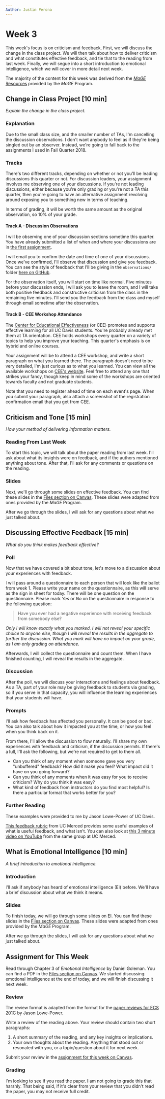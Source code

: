 ```yaml
---
Author: Justin Perona
---
```


# Week 3

This week's focus is on criticism and feedback.
First, we will discuss the change in the class project.
We will then talk about how to deliver criticism and what constitutes effective feedback, and tie that to the reading from last week.
Finally, we will segue into a short introduction to emotional intelligence, which we will cover in more detail next week.

The majority of the content for this week was derived from the [*MaGE* Resources](https://sites.google.com/mtholyoke.edu/mage-training-curriculum/home) provided by the *MaGE* Program.

## Change in Class Project [10 min]

*Explain the change in the class project.*

### Explanation

Due to the small class size, and the smaller number of TAs, I'm cancelling the discussion observations.
I don't want anybody to feel as if they're being singled out by an observer.
Instead, we're going to fall back to the assignments I used in Fall Quarter 2018.

### Tracks

There's two different tracks, depending on whether or not you'll be leading discussions this quarter or not.
For discussion leaders, your assignment involves me observing one of your discussions.
If you're not leading discussions, either because you're only grading or you're not a TA this quarter, then you're going to have an alternative assignment revolving around exposing you to something new in terms of teaching.

In terms of grading, it will be worth the same amount as the original observation, so 10% of your grade.

#### Track A - Discussion Observations

I will be observing one of your discussion sections sometime this quarter.
You have already submitted a list of when and where your discussions are in [the first assignment](https://canvas.ucdavis.edu/courses/356010/assignments/310478).

I will email you to confirm the date and time of one of your discussions.
Once we've confirmed, I'll observe that discussion and give you feedback.
You can see the style of feedback that I'll be giving in the `observations/` folder [here on GitHub](../observations).

For the observation itself, you will start on time like normal.
Five minutes before your discussion ends, I will ask you to leave the room, and I will take both positive feedback and constructive criticism from the class in the remaining five minutes.
I'll send you the feedback from the class and myself through email sometime after the observation.

#### Track B - CEE Workshop Attendance

The [Center for Educational Effectiveness](https://cee.ucdavis.edu/) (or CEE) promotes and supports effective learning for all UC Davis students.
You're probably already met them at TA orientation.
CEE holds workshops every quarter on a variety of topics to help you improve your teaching.
This quarter's emphasis is on hybrid and online courses.

Your assignment will be to attend a CEE workshop, and write a short paragraph on what you learned there.
The paragraph doesn't need to be very detailed, I'm just curious as to what you learned.
You can view all the available workshops on [CEE's website](https://ucdavis.app.box.com/s/ijoz1t6a03noas1c5g3kkzducs5uagpt).
Feel free to attend any one that strikes your fancy, though keep in mind some of the workshops are oriented towards faculty and not graduate students.

Note that you need to register ahead of time on each event's page.
When you submit your paragraph, also attach a screenshot of the registration confirmation email that you get from CEE.

## Criticism and Tone [15 min]

*How your method of delivering information matters.*

### Reading From Last Week

To start this topic, we will talk about the paper reading from last week.
I'll ask about what its insights were on feedback, and if the authors mentioned anything about tone.
After that, I'll ask for any comments or questions on the reading.

### Slides

Next, we'll go through some slides on effective feedback.
You can find these slides in the [Files section on Canvas](https://canvas.ucdavis.edu/courses/356010/files/folder/Seminar%20Materials?preview=5691739).
These slides were adapted from ones provided by the *MaGE* Program.

After we go through the slides, I will ask for any questions about what we just talked about.

## Discussing Effective Feedback [15 min]

*What do you think makes feedback effective?*

### Poll

Now that we have covered a bit about tone, let's move to a discussion about your experiences with feedback.

I will pass around a questionnaire to each person that will look like the ballot from week 1.
Please write your name on the questionnaire, as this will serve as the sign in sheet for today.
There will be one question on the questionnaire.
Please mark *Yes* or *No* on the questionnaire in response to the following question:

> Have you ever had a negative experience with receiving feedback from somebody else?

*Only I will know exactly what you marked.
I will not reveal your specific choice to anyone else, though I will reveal the results in the aggregate to further the discussion.
What you mark will have no impact on your grade, as I am only grading on attendance.*

Afterwards, I will collect the questionnaire and count them.
When I have finished counting, I will reveal the results in the aggregate.

### Discussion

After the poll, we will discuss your interactions and feelings about feedback.
As a TA, part of your role may be giving feedback to students via grading, so if you serve in that capacity, you will influence the learning experiences that your students will have.

### Prompts

I'll ask how feedback has affected you personally.
It can be good or bad.
You can also talk about how it impacted you at the time, or how you feel when you think back on it.

From there, I'll allow the discussion to flow naturally.
I'll share my own experiences with feedback and criticism, if the discussion permits.
If there's a lull, I'll ask the following, but we're not required to get to them all.

* Can you think of any moment when someone gave you very "unbuffered" feedback? How did it make you feel? What impact did it have on you going forward?
* Can you think of any moments when it was easy for you to receive criticism? Why do you think it was easy?
* What kind of feedback from instructors do you find most helpful? Is there a particular format that works better for you?

### Further Reading

These examples were provided to me by Jason Lowe-Power of UC Davis.

[This feedback rubric](https://canvas.ucdavis.edu/courses/356010/files/folder/Seminar%20Materials?preview=5745772) from UC Merced provides some useful examples of what is useful feedback, and what isn't.
You can also look at [this 3 minute video on YouTube](https://www.youtube.com/watch?v=8-aaKMva4lc) from the same group at UC Merced.

## What is Emotional Intelligence [10 min]

*A brief introduction to emotional intelligence.*

### Introduction

I'll ask if anybody has heard of emotional intelligence (EI) before.
We'll have a brief discussion about what we think it means.

### Slides

To finish today, we will go through some slides on EI.
You can find these slides in the [Files section on Canvas](https://canvas.ucdavis.edu/courses/356010/files/folder/Seminar%20Materials?preview=5692003).
These slides were adapted from ones provided by the *MaGE* Program.

After we go through the slides, I will ask for any questions about what we just talked about.

## Assignment for This Week

Read through Chapter 3 of *Emotional Intelligence* by Daniel Goleman.
You can find a PDF in the [Files section on Canvas](https://canvas.ucdavis.edu/courses/356010/files/folder/Readings?preview=5682328).
We started discussing emotional intelligence at the end of today, and we will finish discussing it next week.

### Review

The review format is adapted from the format for the [paper reviews for ECS 201C](https://github.com/jlpteaching/ECS201C/blob/master/syllabus.md#paper-reviews) by Jason Lowe-Power.

Write a review of the reading above.
Your review should contain two short paragraphs:

1. A short summary of the reading, and any key insights or implications.
2. Your own thoughts about the reading. Anything that stood out or resonated with you, or a topic/question about it for next week.

Submit your review in the [assignment for this week on Canvas](https://canvas.ucdavis.edu/courses/356010/assignments/310488).

### Grading

I'm looking to see if you read the paper.
I am not going to grade this that harshly.
That being said, if it's clear from your review that you didn't read the paper, you may not receive full credit.
